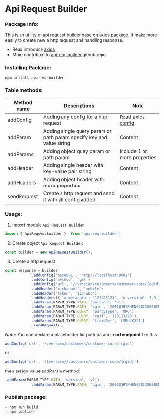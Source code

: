# Api Request Builder

### Package Info:

This is an utility of api request builder base on [axios](https://www.npmjs.com/package/axios) package. It make more easily to create new a http request and handling response.
- Read introduce [axios](https://axios-http.com/docs/intro)
- More contribute to [api-req-builder](https://github.com/huymapmap40/api_builder) github repo

### Installing Package:

```
npm install api-req-builder
```
### Table methods:

| Method name  | Descriptions | Note |
| ------------- | ------------- |------------- |
| addConfig  | Adding any config for a http request  |Read [axios config](https://axios-http.com/docs/req_config)|
| addParam  | Adding single query param or path param specify key and value string  |Content   |
| addParams  | Adding object quey param or path param  |Include 1 or more properties   |
| addHeader  | Adding single header with key-value pair string  |Content   |
| addHeaders  | Adding object header with more properties  |Content   |
| sendRequest  | Create a http request and send it with all config added  |Content   |
### Usage:

1. import module `Api Request Builder`

```typescript
import { ApiRequestBuilder }  from 'api-req-builder';
```

2. Create object `Api Request Builder`:

```typescript
const builder = new ApiRequestBuilder();
```

3. Create a http request

```typescript
const response = builder
            .addConfig('baseURL', 'http://localhost:9001')
            .addConfig('method', 'get')
            .addConfig('url', '/:version/customers/customer-core/{cgid}')
            .addHeader('x-channel', 'mobile')
            .addHeader('token', '123-abc')
            .addHeaders({ 'x-metadata': '123123123', 'x-version': 1.9 })
            .addParam(PARAM_TYPE.PATH, 'version', 'v1')
            .addParam(PARAM_TYPE.PATH, 'cgid', '200101HYPHEN020235000CM3')
            .addParam(PARAM_TYPE.QUERY, 'partyType', 'ORG')
            .addParam(PARAM_TYPE.QUERY, 'cgid', '123123123')
            .addParam(PARAM_TYPE.QUERY, 'transRef', 'LMBULK321')
            .sendRequest();
```
*Note:* You can declare a placeholder for path param in **url endpoint** like this
```typescript
addConfig('url', '/:version/customers/customer-core/:cgid')
```
or
```typescript
addConfig('url', '/{version}/customers/customer-core/{cgid}')
```
then assign value addParam method:
```typescript
.addParam(PARAM_TYPE.PATH, 'version', 'v1')
            .addParam(PARAM_TYPE.PATH, 'cgid', '200101HYPHEN020235000CM3')
```

### Publish package:
```
- npm run build
- npm publish
```